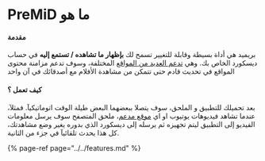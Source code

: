 # PreMiD ما هو

#### مقدمة

بريميد هي أداة بسيطة وقابلة للتغيير تسمح لك **بإظهار ما تشاهده / تستمع إليه** في حساب ديسكورد الخاص بك. وهي [تدعم العديد من المواقع](https://wiki.premid.app/support/services) المختلفة، وسوف تدعم مزامنة محتوى المواقع في تحديث قادم حتى تتمكن من مشاهدة الأفلام مع أصدقائك في آن واحد

#### كيف تعمل ؟

بعد تحميلك للتطبيق و الملحق، سوف يتصلا ببعضهما البعض طيلة الوقت اتوماتيكيآ. فمثلآ، عندما تشاهد فيديوهات يوتيوب او اي [موقع مدعم](https://wiki.premid.app/support/services)، ملحق المتصفح سوف يرسل معلومات الفيديو إلى التطبيق ليتم تجهيزه ثم يرسله إلى ديسكورد الذي بدوره يغير وضع مشاهدتك، كل هذا يحدث تلقائيآ في جزء من الثانية.

{% page-ref page="../../features.md" %}

